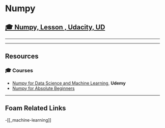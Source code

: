 # Numpy

## [🎓 Numpy, Lesson , Udacity, UD]()

---

---

## Resources

### 🎓 Courses

- [Numpy for Data Science and Machine Learning](https://www.udemy.com/course/numpy-for-data-science-and-machine-learning/?couponCode=691BF7C42229C59E8E94), **Udemy**
- [Numpy for Absolute Beginners](https://numpy.org/devdocs/user/absolute_beginners.html)

---

## Foam Related Links

-[[_machine-learning]]
